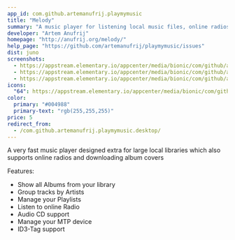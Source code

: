 ```yaml
---
app_id: com.github.artemanufrij.playmymusic
title: "Melody"
summary: "A music player for listening local music files, online radios and Audio CD's"
developer: "Artem Anufrij"
homepage: "http://anufrij.org/melody/"
help_page: "https://github.com/artemanufrij/playmymusic/issues"
dist: juno
screenshots:
  - https://appstream.elementary.io/appcenter/media/bionic/com/github/artemanufrij.playmymusic/8CB0A25CA2C3BBDEB0F75CC40BED0335/screenshots/image-1_orig.png
  - https://appstream.elementary.io/appcenter/media/bionic/com/github/artemanufrij.playmymusic/8CB0A25CA2C3BBDEB0F75CC40BED0335/screenshots/image-2_orig.png
  - https://appstream.elementary.io/appcenter/media/bionic/com/github/artemanufrij.playmymusic/8CB0A25CA2C3BBDEB0F75CC40BED0335/screenshots/image-3_orig.png
icons:
  "64": https://appstream.elementary.io/appcenter/media/bionic/com/github/artemanufrij.playmymusic/8CB0A25CA2C3BBDEB0F75CC40BED0335/icons/64x64/com.github.artemanufrij.playmymusic_com.github.artemanufrij.playmymusic.png
color:
  primary: "#004988"
  primary-text: "rgb(255,255,255)"
price: 5
redirect_from:
  - /com.github.artemanufrij.playmymusic.desktop/
---
```


<p>A very fast music player designed extra for large local libraries which also supports online radios and downloading album covers</p>
<p>Features:</p>
<ul>
  <li>Show all Albums from your library</li>
  <li>Group tracks by Artists</li>
  <li>Manage your Playlists</li>
  <li>Listen to online Radio</li>
  <li>Audio CD support</li>
  <li>Manage your MTP device</li>
  <li>ID3-Tag support</li>
</ul>